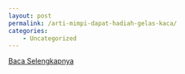 ```yaml
---
layout: post
permalink: /arti-mimpi-dapat-hadiah-gelas-kaca/
categories:
    - Uncategorized
---
```


[Baca Selengkapnya](/02)